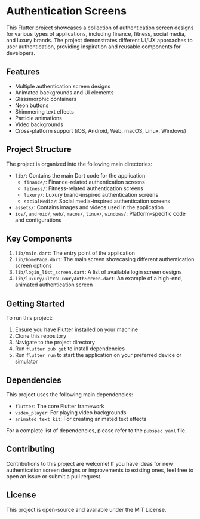 # Authentication Screens

This Flutter project showcases a collection of authentication screen designs for various types of applications, including finance, fitness, social media, and luxury brands. The project demonstrates different UI/UX approaches to user authentication, providing inspiration and reusable components for developers.

## Features

- Multiple authentication screen designs
- Animated backgrounds and UI elements
- Glassmorphic containers
- Neon buttons
- Shimmering text effects
- Particle animations
- Video backgrounds
- Cross-platform support (iOS, Android, Web, macOS, Linux, Windows)

## Project Structure

The project is organized into the following main directories:

- `lib/`: Contains the main Dart code for the application
  - `finance/`: Finance-related authentication screens
  - `fitness/`: Fitness-related authentication screens
  - `luxury/`: Luxury brand-inspired authentication screens
  - `socialMedia/`: Social media-inspired authentication screens
- `assets/`: Contains images and videos used in the application
- `ios/`, `android/`, `web/`, `macos/`, `linux/`, `windows/`: Platform-specific code and configurations

## Key Components

1. `lib/main.dart`: The entry point of the application
2. `lib/homePage.dart`: The main screen showcasing different authentication screen options
3. `lib/login_list_screen.dart`: A list of available login screen designs
4. `lib/luxury/ultraLuxuryAuthScreen.dart`: An example of a high-end, animated authentication screen

## Getting Started

To run this project:

1. Ensure you have Flutter installed on your machine
2. Clone this repository
3. Navigate to the project directory
4. Run `flutter pub get` to install dependencies
5. Run `flutter run` to start the application on your preferred device or simulator

## Dependencies

This project uses the following main dependencies:

- `flutter`: The core Flutter framework
- `video_player`: For playing video backgrounds
- `animated_text_kit`: For creating animated text effects

For a complete list of dependencies, please refer to the `pubspec.yaml` file.

## Contributing

Contributions to this project are welcome! If you have ideas for new authentication screen designs or improvements to existing ones, feel free to open an issue or submit a pull request.

## License

This project is open-source and available under the MIT License.